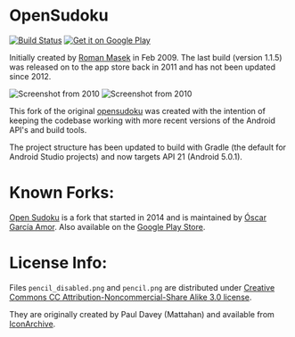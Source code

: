 OpenSudoku
==========

[![Build Status](https://travis-ci.org/SingingBush/opensudoku.svg?branch=master)](https://travis-ci.org/SingingBush/opensudoku) [![Get it on Google Play](https://play.google.com/intl/en_us/badges/images/apps/en-play-badge.png)](https://play.google.com/store/apps/details?id=cz.romario.opensudoku)

Initially created by [Roman Masek](https://github.com/romario333) in Feb 2009. The last build (version 1.1.5) was released on to the app store back in 2011 and has not been updated since 2012.

![Screenshot from 2010](OpenSudoku/wiki/gameplay_sn.png "Screenshot from 2010") ![Screenshot from 2010](OpenSudoku/wiki/gameplay.png "Screenshot from 2010")

This fork of the original [opensudoku](https://github.com/romario333/opensudoku) was created with the intention of keeping the codebase working with more recent versions of the Android API's and build tools.

The project structure has been updated to build with Gradle (the default for Android Studio projects) and now targets API 21 (Android 5.0.1).

# Known Forks:

[Open Sudoku](https://github.com/ogarcia/opensudoku) is a fork that started in 2014 and is maintained by [Óscar García Amor](https://github.com/ogarcia). Also available on the [Google Play Store](https://play.google.com/store/apps/details?id=org.moire.opensudoku).

# License Info:

Files `pencil_disabled.png` and `pencil.png` are distributed under [Creative Commons CC Attribution-Noncommercial-Share Alike 3.0 license](http://creativecommons.org/licenses/by-nc-sa/3.0/).

They are originally created by Paul Davey (Mattahan) and available from [IconArchive](http://www.iconarchive.com/category/application/buuf-icons-by-mattahan.html).

